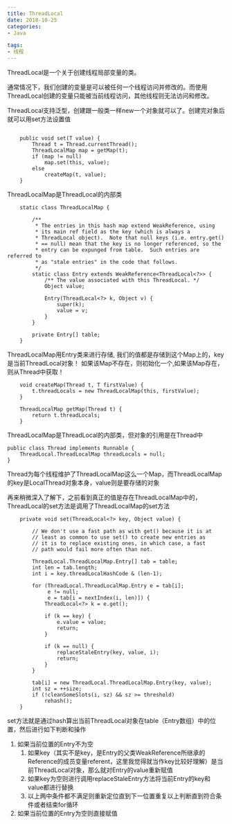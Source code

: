 ```yaml
---
title: ThreadLocal
date: 2018-10-25
categories: 
- Java

tags:
- 线程
---
```


ThreadLocal是一个关于创建线程局部变量的类。

通常情况下，我们创建的变量是可以被任何一个线程访问并修改的。而使用ThreadLocal创建的变量只能被当前线程访问，其他线程则无法访问和修改。

ThreadLocal支持泛型，创建跟一般类一样new一个对象就可以了。创建完对象后就可以用set方法设置值

<!--more-->
```

    public void set(T value) {
        Thread t = Thread.currentThread();
        ThreadLocalMap map = getMap(t);
        if (map != null)
            map.set(this, value);
        else
            createMap(t, value);
    }

```


ThreadLocalMap是ThreadLocal的内部类


```
    static class ThreadLocalMap {

        /**
         * The entries in this hash map extend WeakReference, using
         * its main ref field as the key (which is always a
         * ThreadLocal object).  Note that null keys (i.e. entry.get()
         * == null) mean that the key is no longer referenced, so the
         * entry can be expunged from table.  Such entries are referred to
         * as "stale entries" in the code that follows.
         */
        static class Entry extends WeakReference<ThreadLocal<?>> {
            /** The value associated with this ThreadLocal. */
            Object value;

            Entry(ThreadLocal<?> k, Object v) {
                super(k);
                value = v;
            }
        }
        
        private Entry[] table;
    }
```

ThreadLocalMap用Entry类来进行存储,
我们的值都是存储到这个Map上的，key是当前ThreadLocal对象！
如果该Map不存在，则初始化一个,如果该Map存在，则从Thread中获取！


```
    void createMap(Thread t, T firstValue) {
        t.threadLocals = new ThreadLocalMap(this, firstValue);
    }
```

```
    ThreadLocalMap getMap(Thread t) {
        return t.threadLocals;
    }
```

ThreadLocalMap是ThreadLocal的内部类，但对象的引用是在Thread中

```
public class Thread implements Runnable {
    ThreadLocal.ThreadLocalMap threadLocals = null;
}
```

Thread为每个线程维护了ThreadLocalMap这么一个Map，而ThreadLocalMap的key是LocalThread对象本身，value则是要存储的对象



再来稍微深入了解下，之前看到真正的值是存在ThreadLocalMap中的，ThreadLocal的set方法是调用了ThreadLocalMap的set方法


```
    private void set(ThreadLocal<?> key, Object value) {

        // We don't use a fast path as with get() because it is at
        // least as common to use set() to create new entries as
        // it is to replace existing ones, in which case, a fast
        // path would fail more often than not.

        ThreadLocal.ThreadLocalMap.Entry[] tab = table;
        int len = tab.length;
        int i = key.threadLocalHashCode & (len-1);

        for (ThreadLocal.ThreadLocalMap.Entry e = tab[i];
             e != null;
             e = tab[i = nextIndex(i, len)]) {
            ThreadLocal<?> k = e.get();

            if (k == key) {
                e.value = value;
                return;
            }

            if (k == null) {
                replaceStaleEntry(key, value, i);
                return;
            }
        }

        tab[i] = new ThreadLocal.ThreadLocalMap.Entry(key, value);
        int sz = ++size;
        if (!cleanSomeSlots(i, sz) && sz >= threshold)
            rehash();
    }
```


set方法就是通过hash算出当前ThreadLocal对象在table（Entry数组）中的位置，然后进行如下判断和操作


1. 如果当前位置的Entry不为空
    1. 如果key（其实不是key，是Entry的父类WeakReference所继承的Reference的成员变量referent，这里我觉得就当作key比较好理解）是当前ThreadLocal对象，那么就对Entry的value重新赋值
    2. 如果key为空则进行调用replaceStaleEntry方法将当前Entry的key和value都进行替换
    3. 以上两中条件都不满足则重新定位直到下一位置重复以上判断直到符合条件或者结束for循环
2. 如果当前位置的Entry为空则直接赋值